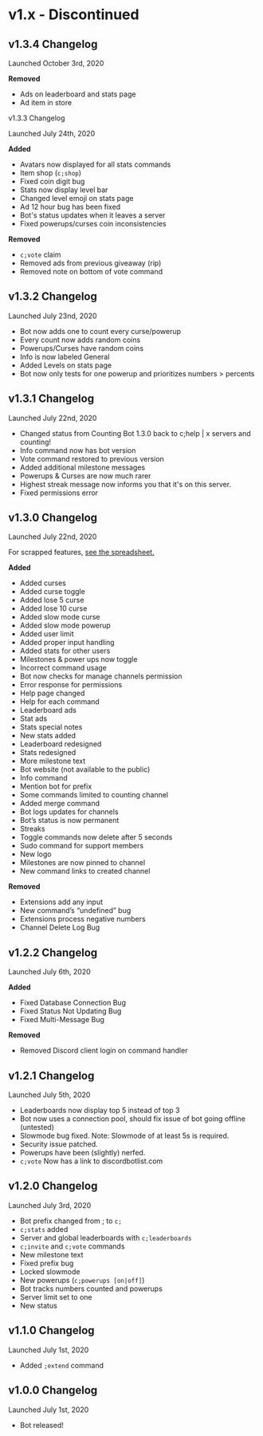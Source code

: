 # v1.x - Discontinued

## v1.3.4 Changelog

Launched October 3rd, 2020

**Removed**

* Ads on leaderboard and stats page
* Ad item in store

v1.3.3 Changelog

Launched July 24th, 2020

**Added**

* Avatars now displayed for all stats commands
* Item shop \(`c;shop`\)
* Fixed coin digit bug
* Stats now display level bar
* Changed level emoji on stats page
* Ad 12 hour bug has been fixed
* Bot's status updates when it leaves a server
* Fixed powerups/curses coin inconsistencies

**Removed**

* `c;vote` claim
* Removed ads from previous giveaway \(rip\)
* Removed note on bottom of vote command

## v1.3.2 Changelog

Launched July 23nd, 2020

* Bot now adds one to count every curse/powerup
* Every count now adds random coins
* Powerups/Curses have random coins
* Info is now labeled General
* Added Levels on stats page
* Bot now only tests for one powerup and prioritizes numbers &gt; percents

## v1.3.1 Changelog

Launched July 22nd, 2020

* Changed status from Counting Bot 1.3.0 back to c;help \| x servers and counting!
* Info command now has bot version
* Vote command restored to previous version
* Added additional milestone messages
* Powerups & Curses are now much rarer
* Highest streak message now informs you that it's on this server.
* Fixed permissions error

## v1.3.0 Changelog

Launched July 22nd, 2020

For scrapped features, [see the spreadsheet.](https://docs.google.com/spreadsheets/d/1KbGVQXhY4QEf7KwTzkLhg8uhGzMHEBXqs27I3x_QKG8/edit?usp=sharing)

**Added**

* Added curses
* Added curse toggle
* Added lose 5 curse
* Added lose 10 curse
* Added slow mode curse
* Added slow mode powerup
* Added user limit
* Added proper input handling
* Added stats for other users
* Milestones & power ups now toggle
* Incorrect command usage
* Bot now checks for manage channels permission
* Error response for permissions
* Help page changed
* Help for each command
* Leaderboard ads
* Stat ads
* Stats special notes
* New stats added
* Leaderboard redesigned
* Stats redesigned
* More milestone text
* Bot website \(not available to the public\)
* Info command
* Mention bot for prefix
* Some commands limited to counting channel
* Added merge command
* Bot logs updates for channels
* Bot’s status is now permanent
* Streaks
* Toggle commands now delete after 5 seconds
* Sudo command for support members
* New logo
* Milestones are now pinned to channel
* New command links to created channel

**Removed**

* Extensions add any input
* New command’s “undefined” bug
* Extensions process negative numbers
* Channel Delete Log Bug

## v1.2.2 Changelog

Launched July 6th, 2020

**Added**

* Fixed Database Connection Bug
* Fixed Status Not Updating Bug
* Fixed Multi-Message Bug

**Removed**

* Removed Discord client login on command handler

## v1.2.1 Changelog

Launched July 5th, 2020

* Leaderboards now display top 5 instead of top 3
* Bot now uses a connection pool, should fix issue of bot going offline \(untested\)
* Slowmode bug fixed. Note: Slowmode of at least 5s is required.
* Security issue patched.
* Powerups have been \(slightly\) nerfed.
* `c;vote` Now has a link to discordbotlist.com

## v1.2.0 Changelog

Launched July 3rd, 2020

* Bot prefix changed from ; to `c;`
* `c;stats` added
* Server and global leaderboards with `c;leaderboards`
* `c;invite` and `c;vote` commands
* New milestone text
* Fixed prefix bug
* Locked slowmode
* New powerups \(`c;powerups [on|off]`\)
* Bot tracks numbers counted and powerups
* Server limit set to one
* New status

## v1.1.0 Changelog

Launched July 1st, 2020

* Added `;extend` command

## v1.0.0 Changelog

Launched July 1st, 2020

* Bot released!

